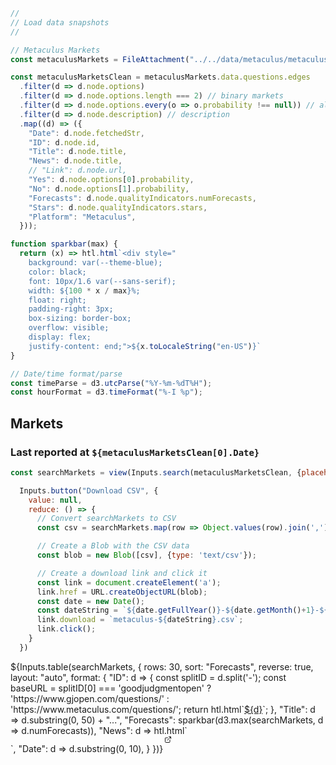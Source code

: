 ```js
//
// Load data snapshots
//

// Metaculus Markets 
const metaculusMarkets = FileAttachment("../../data/metaculus/metaculus-markets.json").json();
```

```js
const metaculusMarketsClean = metaculusMarkets.data.questions.edges
  .filter(d => d.node.options)
  .filter(d => d.node.options.length === 2) // binary markets
  .filter(d => d.node.options.every(o => o.probability !== null)) // all probabilities
  .filter(d => d.node.description) // description
  .map((d) => ({
    "Date": d.node.fetchedStr,
    "ID": d.node.id,
    "Title": d.node.title,
    "News": d.node.title,
    // "Link": d.node.url,
    "Yes": d.node.options[0].probability,
    "No": d.node.options[1].probability,
    "Forecasts": d.node.qualityIndicators.numForecasts,
    "Stars": d.node.qualityIndicators.stars,
    "Platform": "Metaculus",
  }));
```

```js
function sparkbar(max) {
  return (x) => htl.html`<div style="
    background: var(--theme-blue);
    color: black;
    font: 10px/1.6 var(--sans-serif);
    width: ${100 * x / max}%;
    float: right;
    padding-right: 3px;
    box-sizing: border-box;
    overflow: visible;
    display: flex;
    justify-content: end;">${x.toLocaleString("en-US")}`
}
```

```js
// Date/time format/parse
const timeParse = d3.utcParse("%Y-%m-%dT%H");
const hourFormat = d3.timeFormat("%-I %p");
```

## Markets
<h3>Last reported at <code>${metaculusMarketsClean[0].Date}</code></h3>

```js
const searchMarkets = view(Inputs.search(metaculusMarketsClean, {placeholder: "Search markets…"}));
```

```js
  Inputs.button("Download CSV", {
    value: null,
    reduce: () => {
      // Convert searchMarkets to CSV
      const csv = searchMarkets.map(row => Object.values(row).join(',')).join('\n');

      // Create a Blob with the CSV data
      const blob = new Blob([csv], {type: 'text/csv'});

      // Create a download link and click it
      const link = document.createElement('a');
      link.href = URL.createObjectURL(blob);
      const date = new Date();
      const dateString = `${date.getFullYear()}-${date.getMonth()+1}-${date.getDate()}`;
      link.download = `metaculus-${dateString}.csv`;
      link.click();
    }
  })
```

<div class="table-responsive">
  <div class="card" style="padding: 0;">
    ${Inputs.table(searchMarkets, {
      rows: 30, 
      sort: "Forecasts", 
      reverse: true,
      layout: "auto",
      format: {
        "ID": d => {
          const splitID = d.split('-');
          const baseURL = splitID[0] === 'goodjudgmentopen' ? 'https://www.gjopen.com/questions/' : 'https://www.metaculus.com/questions/';
          return htl.html`<a href="${baseURL}${splitID[1]}" target="_blank">${d}</a>`;
        },
        "Title": d => d.substring(0, 50) + "...",
        "Forecasts": sparkbar(d3.max(searchMarkets, d => d.numForecasts)),
        "News": d => htl.html`<div style="display: flex; justify-content: center; align-items: center;">
          <a href="/feed/news?market=${d}">
            <svg xmlns="http://www.w3.org/2000/svg" width="12" height="12" viewBox="0 0 24 24" fill="none" stroke="currentColor" stroke-width="2" stroke-linecap="round" stroke-linejoin="round" class="lucide lucide-external-link">
              <path d="M15 3h6v6"/>
              <path d="M10 14 21 3"/>
              <path d="M18 13v6a2 2 0 0 1-2 2H5a2 2 0 0 1-2-2V8a2 2 0 0 1 2-2h6"/>
            </svg>
          </a>
        </div>`,
        "Date": d => d.substring(0, 10),
      }
    })}
  </div>
</div>